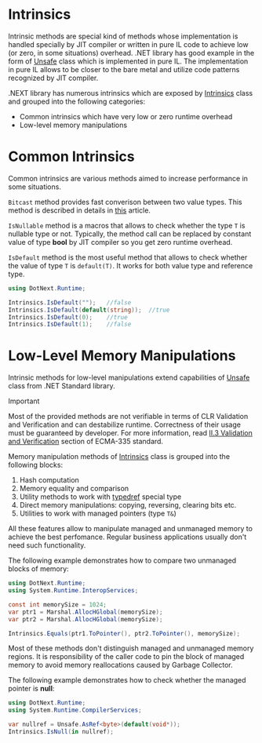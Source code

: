 Intrinsics
====
Intrinsic methods are special kind of methods whose implementation is handled specially by JIT compiler or written in pure IL code to achieve low (or zero, in some situations) overhead. .NET library has good example in the form of [Unsafe](https://docs.microsoft.com/en-us/dotnet/api/system.runtime.compilerservices.unsafe) class which is implemented in pure IL. The implementation in pure IL allows to be closer to the bare metal and utilize code patterns recognized by JIT compiler. 

.NEXT library has numerous intrinsics which are exposed by [Intrinsics](../../api/DotNext.Runtime.Intrinsics.yml) class and grouped into the following categories:
* Common intrinsics which have very low or zero runtime overhead
* Low-level memory manipulations

# Common Intrinsics
Common intrinsics are various methods aimed to increase performance in some situations.

`Bitcast` method provides fast converison between two value types. This method is described in details in [this](./valuetype.md) article.

`IsNullable` method is a macros that allows to check whether the type `T` is nullable type or not. Typically, the method call can be replaced by constant value of type **bool** by JIT compiler so you get zero runtime overhead.

`IsDefault` method is the most useful method that allows to check whether the value of type `T` is `default(T)`. It works for both value type and reference type.

```csharp
using DotNext.Runtime;

Intrinsics.IsDefault("");   //false
Intrinsics.IsDefault(default(string));  //true
Intrinsics.IsDefault(0);    //true
Intrinsics.IsDefault(1);    //false
```

# Low-Level Memory Manipulations
Intrinsic methods for low-level manipulations extend capabilities of [Unsafe](https://docs.microsoft.com/en-us/dotnet/api/system.runtime.compilerservices.unsafe) class from .NET Standard library.

> [!IMPORTANT]
> Most of the provided methods are not verifiable in terms of CLR Validation and Verification and can destabilize runtime. Correctness of their usage must be guaranteed by developer. For more information, read [II.3 Validation and Verification](https://www.ecma-international.org/publications/files/ECMA-ST/ECMA-335.pdf) section of ECMA-335 standard.

Memory manipulation methods of [Intrinsics](../../api/DotNext.Runtime.Intrinsics.yml) class is grouped into the following blocks:
1. Hash computation
1. Memory equality and comparison
1. Utility methods to work with [typedref](https://docs.microsoft.com/en-us/dotnet/api/system.typedreference) special type
1. Direct memory manipulations: copying, reversing, clearing bits etc.
1. Utilities to work with managed pointers (type `T&`)

All these features allow to manipulate managed and unmanaged memory to achieve the best perfomance. Regular business applications usually don't need such functionality.

The following example demonstrates how to compare two unmanaged blocks of memory:
```csharp
using DotNext.Runtime;
using System.Runtime.InteropServices;

const int memorySize = 1024;
var ptr1 = Marshal.AllocHGlobal(memorySize);
var ptr2 = Marshal.AllocHGlobal(memorySize);

Intrinsics.Equals(ptr1.ToPointer(), ptr2.ToPointer(), memorySize);
```

Most of these methods don't distinguish managed and unmanaged memory regions. It is responsibility of the caller code to pin the block of managed memory to avoid memory reallocations caused by Garbage Collector.

The following example demonstrates how to check whether the managed pointer is **null**:
```csharp
using DotNext.Runtime;
using System.Runtime.CompilerServices;

var nullref = Unsafe.AsRef<byte>(default(void*));
Intrinsics.IsNull(in nullref);
```